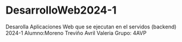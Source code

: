 # DesarrolloWeb2024-1
Desarolla Aplicaciones Web que se ejecutan en el servidos (backend) 2024-1
Alumno:Moreno Treviño Avril Valeria
Grupo: 4AVP
